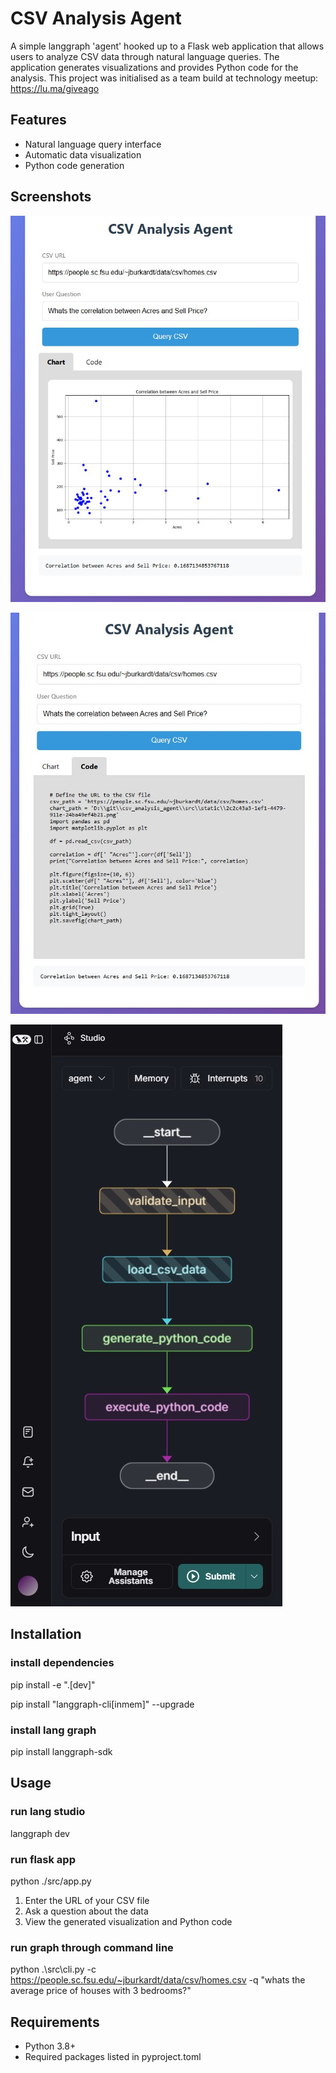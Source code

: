 # CSV Analysis Agent

A simple langgraph 'agent' hooked up to a Flask web application that allows users to analyze CSV data through natural language queries. The application generates visualizations and provides Python code for the analysis. This project was initialised as a team build at technology meetup: https://lu.ma/giveago

## Features

- Natural language query interface
- Automatic data visualization
- Python code generation

## Screenshots

![Ask a question about the data](screenshots/main.jpg)

![Underlying code is also returned](screenshots/python.jpg)

![LangGraph graph](screenshots/graph.jpg)

## Installation

### install dependencies
pip install -e ".[dev]"

pip install "langgraph-cli[inmem]" --upgrade

### install lang graph
pip install langgraph-sdk

## Usage
### run lang studio
langgraph dev

### run flask app
python ./src/app.py

1. Enter the URL of your CSV file
2. Ask a question about the data
3. View the generated visualization and Python code

### run graph through command line
python .\src\cli.py -c https://people.sc.fsu.edu/~jburkardt/data/csv/homes.csv -q "whats the average price of houses with 3 bedrooms?"

## Requirements

- Python 3.8+
- Required packages listed in pyproject.toml